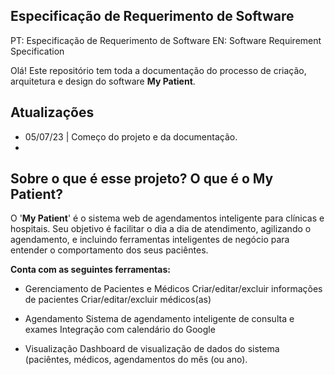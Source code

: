 ﻿## Especificação de Requerimento de Software

PT: Especificação de Requerimento de Software
EN: Software Requirement Specification

Olá!
Este repositório tem toda a documentação do processo de criação, arquitetura e design do software **My Patient**. 

## Atualizações

 - 05/07/23 | Começo do projeto e da documentação. 
 - 


## Sobre o que é esse projeto? O que é o My Patient?
O '**My Patient**' é o sistema web de agendamentos inteligente para clínicas e hospitais. Seu objetivo é facilitar o dia a dia de atendimento, agilizando o agendamento, e incluindo ferramentas inteligentes de negócio para entender o comportamento dos seus paciêntes.

**Conta com as seguintes ferramentas:**

 - Gerenciamento de Pacientes e Médicos
Criar/editar/excluir informações de pacientes
Criar/editar/excluir médicos(as)

 - Agendamento
Sistema de agendamento inteligente de consulta e exames
Integração com calendário do Google

 - Visualização
Dashboard de visualização de dados do sistema (paciêntes, médicos, agendamentos do mês (ou ano).

